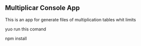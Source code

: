 ## Multiplicar Console App

This is an app for generate files of multiplication tables
whit limits

yuo run this comand

npm install 